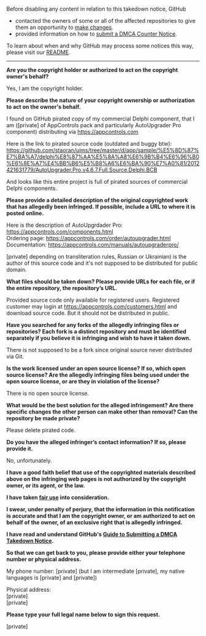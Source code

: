 Before disabling any content in relation to this takedown notice, GitHub
- contacted the owners of some or all of the affected repositories to give them an opportunity to [make changes](https://docs.github.com/en/github/site-policy/dmca-takedown-policy#a-how-does-this-actually-work).
- provided information on how to [submit a DMCA Counter Notice](https://docs.github.com/en/articles/guide-to-submitting-a-dmca-counter-notice).

To learn about when and why GitHub may process some notices this way, please visit our [README](https://github.com/github/dmca/blob/master/README.md).

---

**Are you the copyright holder or authorized to act on the copyright owner's behalf?**

Yes, I am the copyright holder.

**Please describe the nature of your copyright ownership or authorization to act on the owner's behalf.**

I found on GitHub pirated copy of my commercial Delphi component, that I am ([private] of AppControls pack and particularly AutoUpgrader Pro component) distributing via https://appcontrols.com

Here is the link to pirated source code (outdated and buggy btw):
https://github.com/staoran/uims/tree/master/d/app/sample/%E5%8D%87%E7%BA%A7/delphi%E8%87%AA%E5%8A%A8%E6%9B%B4%E6%96%B0%E6%8E%A7%E4%BB%B6%E5%B8%A6%E6%BA%90%E7%A0%81/2012421631779/AutoUpgrader.Pro.v4.6.7.Full.Source.Delphi.BCB

And looks like this entire project is full of pirated sources of commercial Delphi components.

**Please provide a detailed description of the original copyrighted work that has allegedly been infringed. If possible, include a URL to where it is posted online.**

Here is the description of AutoUpgrdader Pro: https://appcontrols.com/components.html  
Ordering page: https://appcontrols.com/order/autoupgrader.html  
Documentation: https://appcontrols.com/manuals/autoupgraderpro/

[private] depending on transliteration rules, Russian or Ukrainian) is the author of this source code and it's not supposed to be distributed for public domain.

**What files should be taken down? Please provide URLs for each file, or if the entire repository, the repository’s URL.**

Provided source code only available for registered users. Registered customer may login at https://appcontrols.com/customers.html and download source code. But it should not be distributed in public.

**Have you searched for any forks of the allegedly infringing files or repositories? Each fork is a distinct repository and must be identified separately if you believe it is infringing and wish to have it taken down.**

There is not supposed to be a fork since original source never distributed via Git.

**Is the work licensed under an open source license? If so, which open source license? Are the allegedly infringing files being used under the open source license, or are they in violation of the license?**

There is no open source license.

**What would be the best solution for the alleged infringement? Are there specific changes the other person can make other than removal? Can the repository be made private?**

Please delete pirated code.

**Do you have the alleged infringer’s contact information? If so, please provide it.**

No, unfortunately.

**I have a good faith belief that use of the copyrighted materials described above on the infringing web pages is not authorized by the copyright owner, or its agent, or the law.**

**I have taken <a href="https://www.lumendatabase.org/topics/22">fair use</a> into consideration.**

**I swear, under penalty of perjury, that the information in this notification is accurate and that I am the copyright owner, or am authorized to act on behalf of the owner, of an exclusive right that is allegedly infringed.**

**I have read and understand GitHub's <a href="https://docs.github.com/articles/guide-to-submitting-a-dmca-takedown-notice/">Guide to Submitting a DMCA Takedown Notice</a>.**

**So that we can get back to you, please provide either your telephone number or physical address.**

My phone number: [private] (but I am intermediate [private], my native languages is [private] and [private])

Physical address:  
[private]  
[private]

**Please type your full legal name below to sign this request.**

[private]
